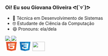### Oi! Eu sou Giovana Oliveira ᕙ(`▿´)ᕗ

 <script src="https://kit.fontawesome.com/026675cdf7.js"crossorigin="anonymous"></script>

- 🌱 Técnica em Desenvolvimento de Sistemas
- 🤓 Estudante de Ciência da Computação
- 😄 Pronouns: ela/dela

 <div>
  <a href="https://github.com/giovanaoliveira-14">
  <img height="150em" src="https://github-readme-stats.vercel.app/api?username=giovanaoliveira-14&show_icons=true&theme=dracula&include_all_commits=true&count_private=true"/>
  <img height="150em" src="https://github-readme-stats.vercel.app/api/top-langs/?username=giovanaoliveira-14&layout=compact&langs_count=7&theme=dracula"/>
</div>
<div style="display: inline-block">
  <img align="center" height="30" width="40" src="https://raw.githubusercontent.com/devicons/devicon/master/icons/html5/html5-original.svg">
  <img align="center" height="30" width="40" src="https://raw.githubusercontent.com/devicons/devicon/master/icons/css3/css3-original.svg">
 <img align="center" height="30" width="40" src="https://fontawesome.com/icons/js?f=brands&s=solid">
</div>
